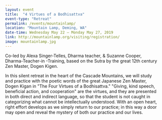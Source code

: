 ```yaml
---
layout: event
title:  "4 Virtues of a Bodhisattva"
event-type: "Retreat"
permalink: /events/mountainlamp/
location: "Mountain Lamp, Deming, WA"
date-time: Wednesday May 22 – Monday May 27, 2019
link: http://mountainlamp.org/visiting/registration/
image: mountainlamp.jpg
---
```


Co-led by Alexa Singer-Telles, Dharma teacher, & Suzanne Cooper, Dharma-Teacher-in -Training, based on the Sutra by the great 12th century Zen Master, Dogen Kigen.

In this silent retreat in the heart of the Cascade Mountains, we will study and practice with the poetic words of the great Japanese Zen Master, Dogen Kigan in "The Four Virtues of a Bodhisattva." "Giving, kind speech, beneficial action, and cooperation" are the virtues, and they are presented in both direct and indirect language, so that the student is not caught in categorizing what cannot be intellectually understood. With an open heart, right effort develops as we simply return to our practice; in this way a door may open and reveal the mystery of both our practice and our lives.
